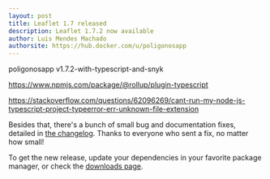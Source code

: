 ```yaml
---
layout: post
title: Leaflet 1.7 released
description: Leaflet 1.7.2 now available
author: Luis Mendes Machado
authorsite: https://hub.docker.com/u/poligonosapp
---
```


poligonosapp v1.7.2-with-typescript-and-snyk

https://www.npmjs.com/package/@rollup/plugin-typescript

https://stackoverflow.com/questions/62096269/cant-run-my-node-js-typescript-project-typeerror-err-unknown-file-extension

Besides that, there's a bunch of small bug and documentation fixes, detailed in [the changelog](https://github.com/Leaflet/Leaflet/blob/master/CHANGELOG.md). Thanks to everyone who sent a fix, no matter how small!

To get the new release, update your dependencies in your favorite package manager, or check the [downloads page](https://leafletjs.com/download.html).


